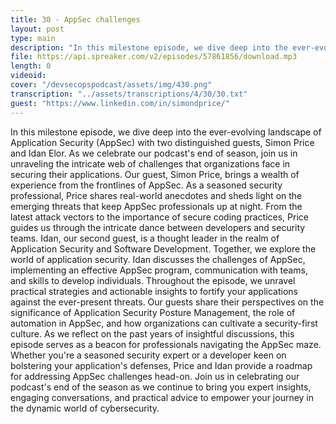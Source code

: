 ```yaml
---
title: 30 - AppSec challenges
layout: post
type: main
description: "In this milestone episode, we dive deep into the ever-evolving landscape of Application Security (AppSec) with two distinguished guests, Simon Price and Idan Elor. As we celebrate our podcast's end of season, join us in unraveling the intricate web of challenges that organizations face in securing their applications. Our guest, Simon Price, brings a wealth of experience from the frontlines of AppSec. As a seasoned security professional, Price shares real-world anecdotes and sheds light on the emerging threats that keep AppSec professionals up at night. From the latest attack vectors to the importance of secure coding practices, Price guides us through the intricate dance between developers and security teams. Idan, our second guest, is a thought leader in the realm of Application Security and Software Development. Together, we explore the world of application security. Idan discusses the challenges of AppSec, implementing an effective AppSec program, communication with teams, and skills to develop individuals. Throughout the episode, we unravel practical strategies and actionable insights to fortify your applications against the ever-present threats. Our guests share their perspectives on the significance of Application Security Posture Management, the role of automation in AppSec, and how organizations can cultivate a security-first culture. As we reflect on the past years of insightful discussions, this episode serves as a beacon for professionals navigating the AppSec maze. Whether you're a seasoned security expert or a developer keen on bolstering your application's defenses, Price and Idan provide a roadmap for addressing AppSec challenges head-on. Join us in celebrating our podcast's end of the season as we continue to bring you expert insights, engaging conversations, and practical advice to empower your journey in the dynamic world of cybersecurity."
file: https://api.spreaker.com/v2/episodes/57861856/download.mp3
length: 0
videoid: 
cover: "/devsecopspodcast/assets/img/430.png"
transcription: "../assets/transcriptions/4/30/30.txt"
guest: "https://www.linkedin.com/in/simondprice/"
---
```


In this milestone episode, we dive deep into the ever-evolving landscape of Application Security (AppSec) with two distinguished guests, Simon Price and Idan Elor. As we celebrate our podcast's end of season, join us in unraveling the intricate web of challenges that organizations face in securing their applications. Our guest, Simon Price, brings a wealth of experience from the frontlines of AppSec. As a seasoned security professional, Price shares real-world anecdotes and sheds light on the emerging threats that keep AppSec professionals up at night. From the latest attack vectors to the importance of secure coding practices, Price guides us through the intricate dance between developers and security teams. Idan, our second guest, is a thought leader in the realm of Application Security and Software Development. Together, we explore the world of application security. Idan discusses the challenges of AppSec, implementing an effective AppSec program, communication with teams, and skills to develop individuals. Throughout the episode, we unravel practical strategies and actionable insights to fortify your applications against the ever-present threats. Our guests share their perspectives on the significance of Application Security Posture Management, the role of automation in AppSec, and how organizations can cultivate a security-first culture. As we reflect on the past years of insightful discussions, this episode serves as a beacon for professionals navigating the AppSec maze. Whether you're a seasoned security expert or a developer keen on bolstering your application's defenses, Price and Idan provide a roadmap for addressing AppSec challenges head-on. Join us in celebrating our podcast's end of the season as we continue to bring you expert insights, engaging conversations, and practical advice to empower your journey in the dynamic world of cybersecurity.
